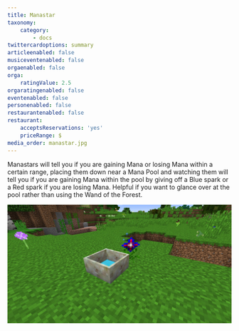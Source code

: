 ```yaml
---
title: Manastar
taxonomy:
    category:
        - docs
twittercardoptions: summary
articleenabled: false
musiceventenabled: false
orgaenabled: false
orga:
    ratingValue: 2.5
orgaratingenabled: false
eventenabled: false
personenabled: false
restaurantenabled: false
restaurant:
    acceptsReservations: 'yes'
    priceRange: $
media_order: manastar.jpg
---
```


Manastars will tell you if you are gaining Mana or losing Mana within a certain range, placing them down near a Mana Pool and watching them will tell you if you are gaining Mana within the pool by giving off a Blue spark or a Red spark if you are losing Mana. Helpful if you want to glance over at the pool rather than using the Wand of the Forest.

![](manastar.jpg)
